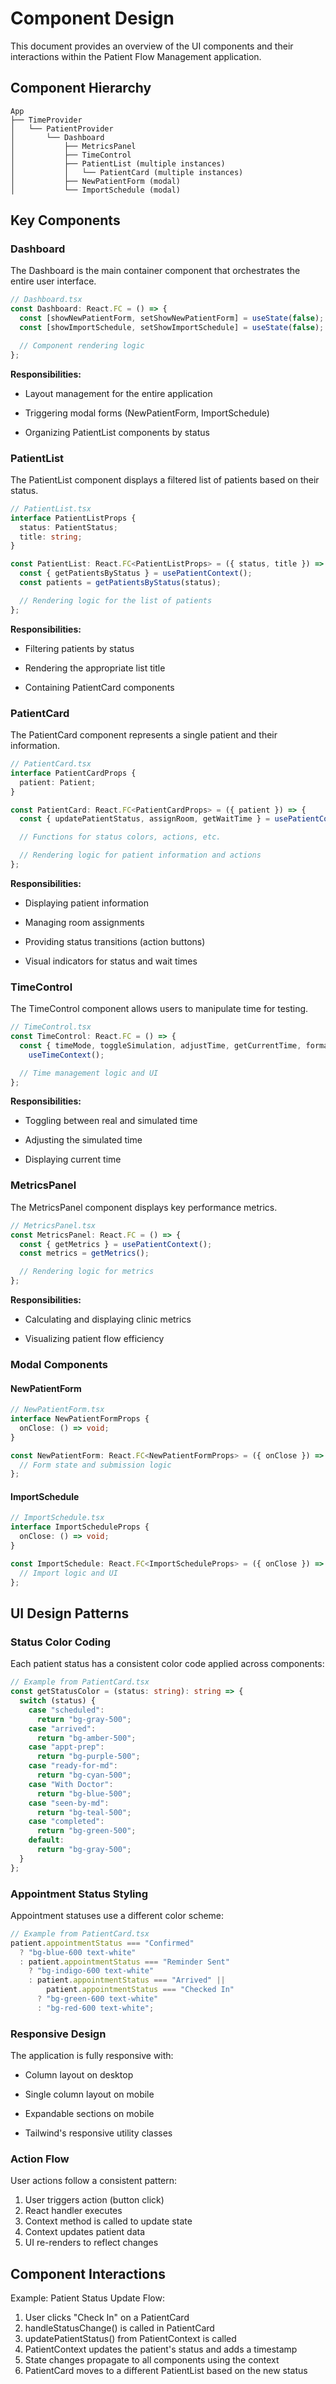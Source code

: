 # Component Design

This document provides an overview of the UI components and their
interactions within the Patient Flow Management application.

## Component Hierarchy

```text
App
├── TimeProvider
│   └── PatientProvider
│       └── Dashboard
│           ├── MetricsPanel
│           ├── TimeControl
│           ├── PatientList (multiple instances)
│           │   └── PatientCard (multiple instances)
│           ├── NewPatientForm (modal)
│           └── ImportSchedule (modal)

```

## Key Components

### Dashboard

The Dashboard is the main container component that orchestrates the entire user interface.

```typescript
// Dashboard.tsx
const Dashboard: React.FC = () => {
  const [showNewPatientForm, setShowNewPatientForm] = useState(false);
  const [showImportSchedule, setShowImportSchedule] = useState(false);

  // Component rendering logic
};

```

**Responsibilities:**

- Layout management for the entire application

- Triggering modal forms (NewPatientForm, ImportSchedule)

- Organizing PatientList components by status

### PatientList

The PatientList component displays a filtered list of patients based on their status.

```typescript
// PatientList.tsx
interface PatientListProps {
  status: PatientStatus;
  title: string;
}

const PatientList: React.FC<PatientListProps> = ({ status, title }) => {
  const { getPatientsByStatus } = usePatientContext();
  const patients = getPatientsByStatus(status);

  // Rendering logic for the list of patients
};

```

**Responsibilities:**

- Filtering patients by status

- Rendering the appropriate list title

- Containing PatientCard components

### PatientCard

The PatientCard component represents a single patient and their information.

```typescript
// PatientCard.tsx
interface PatientCardProps {
  patient: Patient;
}

const PatientCard: React.FC<PatientCardProps> = ({ patient }) => {
  const { updatePatientStatus, assignRoom, getWaitTime } = usePatientContext();

  // Functions for status colors, actions, etc.

  // Rendering logic for patient information and actions
};

```

**Responsibilities:**

- Displaying patient information

- Managing room assignments

- Providing status transitions (action buttons)

- Visual indicators for status and wait times

### TimeControl

The TimeControl component allows users to manipulate time for testing.

```typescript
// TimeControl.tsx
const TimeControl: React.FC = () => {
  const { timeMode, toggleSimulation, adjustTime, getCurrentTime, formatTime } =
    useTimeContext();

  // Time management logic and UI
};

```

**Responsibilities:**

- Toggling between real and simulated time

- Adjusting the simulated time

- Displaying current time

### MetricsPanel

The MetricsPanel component displays key performance metrics.

```typescript
// MetricsPanel.tsx
const MetricsPanel: React.FC = () => {
  const { getMetrics } = usePatientContext();
  const metrics = getMetrics();

  // Rendering logic for metrics
};

```

**Responsibilities:**

- Calculating and displaying clinic metrics

- Visualizing patient flow efficiency

### Modal Components

#### NewPatientForm

```typescript
// NewPatientForm.tsx
interface NewPatientFormProps {
  onClose: () => void;
}

const NewPatientForm: React.FC<NewPatientFormProps> = ({ onClose }) => {
  // Form state and submission logic
};

```

#### ImportSchedule

```typescript
// ImportSchedule.tsx
interface ImportScheduleProps {
  onClose: () => void;
}

const ImportSchedule: React.FC<ImportScheduleProps> = ({ onClose }) => {
  // Import logic and UI
};

```

## UI Design Patterns

### Status Color Coding

Each patient status has a consistent color code applied across components:

```typescript
// Example from PatientCard.tsx
const getStatusColor = (status: string): string => {
  switch (status) {
    case "scheduled":
      return "bg-gray-500";
    case "arrived":
      return "bg-amber-500";
    case "appt-prep":
      return "bg-purple-500";
    case "ready-for-md":
      return "bg-cyan-500";
    case "With Doctor":
      return "bg-blue-500";
    case "seen-by-md":
      return "bg-teal-500";
    case "completed":
      return "bg-green-500";
    default:
      return "bg-gray-500";
  }
};

```

### Appointment Status Styling

Appointment statuses use a different color scheme:

```typescript
// Example from PatientCard.tsx
patient.appointmentStatus === "Confirmed"
  ? "bg-blue-600 text-white"
  : patient.appointmentStatus === "Reminder Sent"
    ? "bg-indigo-600 text-white"
    : patient.appointmentStatus === "Arrived" ||
        patient.appointmentStatus === "Checked In"
      ? "bg-green-600 text-white"
      : "bg-red-600 text-white";

```

### Responsive Design

The application is fully responsive with:

- Column layout on desktop

- Single column layout on mobile

- Expandable sections on mobile

- Tailwind's responsive utility classes

### Action Flow

User actions follow a consistent pattern:

1. User triggers action (button click)
2. React handler executes
3. Context method is called to update state
4. Context updates patient data
5. UI re-renders to reflect changes

## Component Interactions

Example: Patient Status Update Flow:

1. User clicks "Check In" on a PatientCard
2. handleStatusChange() is called in PatientCard
3. updatePatientStatus() from PatientContext is called
4. PatientContext updates the patient's status and adds a timestamp
5. State changes propagate to all components using the context
6. PatientCard moves to a different PatientList based on the new status
